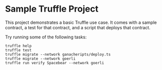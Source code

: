 # Sample Truffle Project

This project demonstrates a basic Truffle use case. It comes with a sample contract, a test for that contract, and a script that deploys that contract.

Try running some of the following tasks:

```shell
truffle help
truffle test
truffle migrate --network ganacheripts/deploy.ts
truffle migrate --network goerli
truffle run verify Spacebear --network goerli
```
